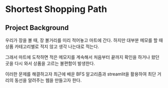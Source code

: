 # Shortest Shopping Path 

## Project Background
우리가 장을 볼 때, 장 볼거리를 미리 적어놓고 마트에 간다. 하지만 대부분 메모를 할 때 상품 카테고리별로 적지 않고  생각 나는대로 적는다.

그래서 마트에 도착하면 적은 메모지를 계속해서 처음부터 끝까지 확인을 하거나 왔던 곳을 다시 와서 상품을 고르는 불편함이 발생한다.

이러한 문제를 해결하고자 최근에 배운 BFS 알고리즘과 streamlit을 활용하여 최단 거리의 동선을 알려주는 웹을 만들고자 한다.
